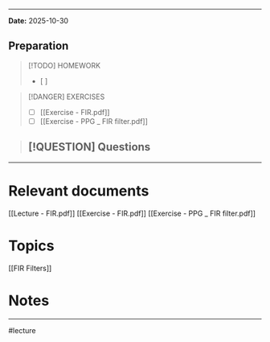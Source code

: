 
---
**Date:** 2025-10-30

## Preparation

>[!TODO] HOMEWORK
>- [ ] 

> [!DANGER] EXERCISES
> - [ ]  [[Exercise - FIR.pdf]]
> - [ ]  [[Exercise - PPG _ FIR filter.pdf]]


> [!QUESTION] Questions
> - 

---
# Relevant documents
[[Lecture - FIR.pdf]]
[[Exercise - FIR.pdf]]
[[Exercise - PPG _ FIR filter.pdf]]

# Topics
[[FIR Filters]]


# Notes


---
#lecture 